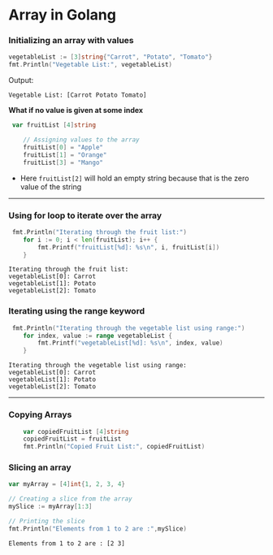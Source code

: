 # Array in Golang

### Initializing an array with values
```go
vegetableList := [3]string{"Carrot", "Potato", "Tomato"}
fmt.Println("Vegetable List:", vegetableList)
```

Output:
```
Vegetable List: [Carrot Potato Tomato]
```
**What if no value is given at some index**
```go
 var fruitList [4]string 

    // Assigning values to the array
    fruitList[0] = "Apple"
    fruitList[1] = "Orange"
    fruitList[3] = "Mango"

```
- Here `fruitList[2]` will hold an empty string because that is the zero value of the string
--------------------------------------------------------------------------------------------
### Using for loop to iterate over the array
```go
 fmt.Println("Iterating through the fruit list:")
    for i := 0; i < len(fruitList); i++ {
        fmt.Printf("fruitList[%d]: %s\n", i, fruitList[i])
    }
```
```
Iterating through the fruit list:
vegetableList[0]: Carrot
vegetableList[1]: Potato
vegetableList[2]: Tomato
```


### Iterating using the range keyword
```go
 fmt.Println("Iterating through the vegetable list using range:")
    for index, value := range vegetableList {
        fmt.Printf("vegetableList[%d]: %s\n", index, value)
    }
```

```
Iterating through the vegetable list using range:
vegetableList[0]: Carrot
vegetableList[1]: Potato
vegetableList[2]: Tomato
```

--------------------------------------------------------------------------------------------

### Copying Arrays
```go
    var copiedFruitList [4]string
    copiedFruitList = fruitList
    fmt.Println("Copied Fruit List:", copiedFruitList)

```

### Slicing an array
```go
var myArray = [4]int{1, 2, 3, 4}

// Creating a slice from the array
mySlice := myArray[1:3]

// Printing the slice
fmt.Println("Elements from 1 to 2 are :",mySlice) 
```
```
Elements from 1 to 2 are : [2 3]
```